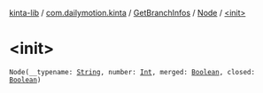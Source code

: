 [kinta-lib](../../../index.md) / [com.dailymotion.kinta](../../index.md) / [GetBranchInfos](../index.md) / [Node](index.md) / [&lt;init&gt;](./-init-.md)

# &lt;init&gt;

`Node(__typename: `[`String`](https://kotlinlang.org/api/latest/jvm/stdlib/kotlin/-string/index.html)`, number: `[`Int`](https://kotlinlang.org/api/latest/jvm/stdlib/kotlin/-int/index.html)`, merged: `[`Boolean`](https://kotlinlang.org/api/latest/jvm/stdlib/kotlin/-boolean/index.html)`, closed: `[`Boolean`](https://kotlinlang.org/api/latest/jvm/stdlib/kotlin/-boolean/index.html)`)`